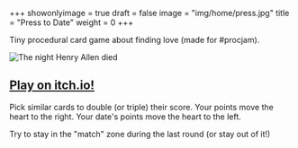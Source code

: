 +++
showonlyimage = true
draft = false
image = "img/home/press.jpg"
title = "Press to Date"
weight = 0
+++

Tiny procedural card game about finding love (made for #procjam).
<!--more-->

![The night Henry Allen died](/img/home/60764-ll-scsq6dwg-v4.webp)

## [Play on itch.io!](https://ludipe.itch.io/press-to-date)

Pick similar cards to double (or triple) their score. Your points move the heart to the right. Your date's points move the heart to the left.

Try to stay in the "match" zone during the last round (or stay out of it!)